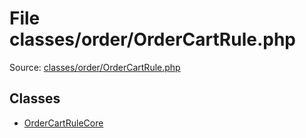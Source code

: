 File classes/order/OrderCartRule.php
=========

Source: [classes/order/OrderCartRule.php](https://github.com/PrestaShop/PrestaShop/blob/1.6.0.1/classes/order/OrderCartRule.php)


Classes
-------

* [OrderCartRuleCore](class.OrderCartRuleCore.md)

